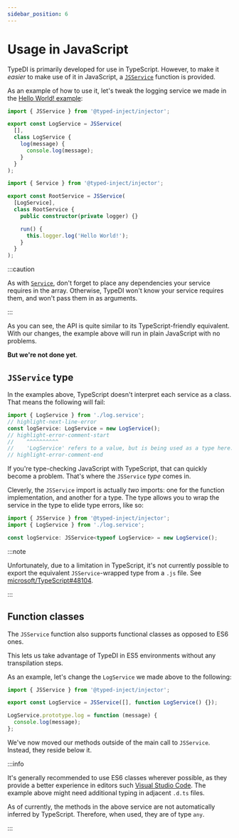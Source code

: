 ```yaml
---
sidebar_position: 6
---
```


# Usage in JavaScript

TypeDI is primarily developed for use in TypeScript.
However, to make it _easier_ to make use of it in JavaScript, a [`JSService`][jsservice-api-ref] function is provided.

As an example of how to use it, let's tweak the logging service we made in the [Hello World! example](../../examples/hello-world.md):

```js title="src/log.service.js"
import { JSService } from '@typed-inject/injector';

export const LogService = JSService(
  [],
  class LogService {
    log(message) {
      console.log(message);
    }
  }
);
```

```ts title="src/root.service.js"
import { Service } from '@typed-inject/injector';

export const RootService = JSService(
  [LogService],
  class RootService {
    public constructor(private logger) {}

    run() {
      this.logger.log('Hello World!');
    }
  }
);
```

:::caution

As with [`Service`][service-api-ref], don't forget to place any dependencies your service requires in the array.
Otherwise, TypeDI won't know your service requires them, and won't pass them in as arguments.

:::

As you can see, the API is quite similar to its TypeScript-friendly equivalent.
With our changes, the example above will run in plain JavaScript with no problems.

**But we're not done yet**.

## `JSService` type

In the examples above, TypeScript doesn't interpret each service as a class. That means the following will fail:

```ts title="src/example.ts"
import { LogService } from './log.service';
// highlight-next-line-error
const logService: LogService = new LogService();
// highlight-error-comment-start
//    ^^^^^^^^^^
//    'LogService' refers to a value, but is being used as a type here. Did you mean 'typeof MyService'?
// highlight-error-comment-end
```

If you're type-checking JavaScript with TypeScript, that can quickly become a problem.
That's where the `JSService` _type_ comes in.

Cleverly, the `JSService` import is actually _two_ imports: one for the function implementation, and another for a type.
The type allows you to wrap the service in the type to elide type errors, like so:

```ts title="src/example.ts"
import { JSService } from '@typed-inject/injector';
import { LogService } from './log.service';

const logService: JSService<typeof LogService> = new LogService();
```

:::note

Unfortunately, due to a limitation in TypeScript, it's not currently possible to export the equivalent `JSService`-wrapped
type from a `.js` file. See [microsoft/TypeScript#48104](https://github.com/microsoft/TypeScript/issues/48104).

:::

## Function classes

The `JSService` function also supports functional classes as opposed to ES6 ones.

This lets us take advantage of TypeDI in ES5 environments without any transpilation steps.

As an example, let's change the `LogService` we made above to the following:

```js title="src/log.service.js"
import { JSService } from '@typed-inject/injector';

export const LogService = JSService([], function LogService() {});

LogService.prototype.log = function (message) {
  console.log(message);
};
```

We've now moved our methods outside of the main call to `JSService`.
Instead, they reside below it.

:::info

It's generally recommended to use ES6 classes wherever possible, as they provide
a better experience in editors such [Visual Studio Code](https://code.visualstudio.com/). The example above might need additional typing in adjacent `.d.ts` files.

As of currently, the methods in the above service are not automatically inferred by
TypeScript. Therefore, when used, they are of type `any`.

:::

[jsservice-api-ref]: pathname:///api-reference/functions/JSService-1.html
[service-api-ref]: pathname:///api-reference/functions/Service.html